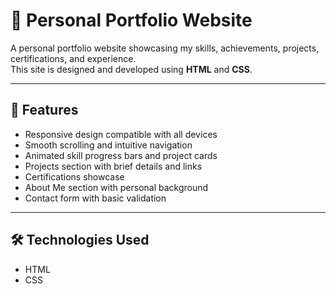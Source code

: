 # 💼 Personal Portfolio Website

A personal portfolio website showcasing my skills, achievements, projects, certifications, and experience.  
This site is designed and developed using **HTML** and **CSS**.

---

## 📌 Features

- Responsive design compatible with all devices  
- Smooth scrolling and intuitive navigation  
- Animated skill progress bars and project cards  
- Projects section with brief details and links  
- Certifications showcase  
- About Me section with personal background  
- Contact form with basic validation

---

## 🛠️ Technologies Used

- HTML  
- CSS
